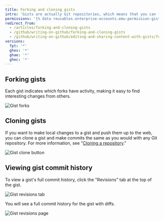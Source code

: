 ```yaml
---
title: Forking and cloning gists
intro: 'Gists are actually Git repositories, which means that you can fork or clone any gist, even if you aren''t the original author. You can also view a gist''s full commit history, including diffs.'
permissions: '{% data reusables.enterprise-accounts.emu-permission-gist %}'
redirect_from:
  - /articles/forking-and-cloning-gists
  - /github/writing-on-github/forking-and-cloning-gists
  - /github/writing-on-github/editing-and-sharing-content-with-gists/forking-and-cloning-gists
versions:
  fpt: '*'
  ghes: '*'
  ghae: '*'
  ghec: '*'
---
```

## Forking gists

Each gist indicates which forks have activity, making it easy to find interesting changes from others.

![Gist forks](/assets/images/help/gist/gist_forks.png)

## Cloning gists

If you want to make local changes to a gist and push them up to the web, you can clone a gist and make commits the same as you would with any Git repository. For more information, see "[Cloning a repository](/repositories/creating-and-managing-repositories/cloning-a-repository)."

![Gist clone button](/assets/images/help/gist/gist_clone_btn.png)

## Viewing gist commit history

To view a gist's full commit history, click the "Revisions" tab at the top of the gist.

![Gist revisions tab](/assets/images/help/gist/gist_revisions_tab.png)

You will see a full commit history for the gist with diffs.

![Gist revisions page](/assets/images/help/gist/gist_history.png)
